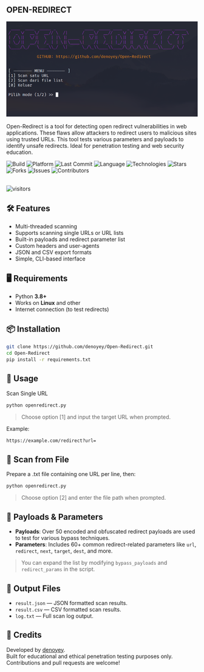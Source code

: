 ## OPEN-REDIRECT

<p align="left">
  <img src="https://github.com/denoyey/Open-Redirect/blob/91828a4066856b8e35fe7d94b9d98d89e462e7a2/Review.png" alt="Open-Redirect"/>
</p>

<p align="left">
Open-Redirect is a tool for detecting open redirect vulnerabilities in web applications. These flaws allow attackers to redirect users to malicious sites using trusted URLs. This tool tests various parameters and payloads to identify unsafe redirects. Ideal for penetration testing and web security education.
</p>

<div align="left">

![Build](https://img.shields.io/badge/build-stable-28a745?style=for-the-badge&logo=github)
![Platform](https://img.shields.io/badge/platform-Linux-0078D6?style=for-the-badge&logo=linux&logoColor=white)
![Last Commit](https://img.shields.io/github/last-commit/denoyey/Open-Redirect?style=for-the-badge&logo=git)
![Language](https://img.shields.io/github/languages/top/denoyey/Open-Redirect?style=for-the-badge&color=informational)
![Technologies](https://img.shields.io/badge/technologies-%20Python-yellow?style=for-the-badge&logo=terminal)
![Stars](https://img.shields.io/github/stars/denoyey/Open-Redirect?style=for-the-badge&color=ffac33&logo=github)
![Forks](https://img.shields.io/github/forks/denoyey/Open-Redirect?style=for-the-badge&color=blueviolet&logo=github)
![Issues](https://img.shields.io/github/issues/denoyey/Open-Redirect?style=for-the-badge&logo=github)
![Contributors](https://img.shields.io/github/contributors/denoyey/Open-Redirect?style=for-the-badge&color=9c27b0)

<br />

<img src="https://api.visitorbadge.io/api/VisitorHit?user=denoyey&repo=Open-Redirect&countColor=%237B1E7A&style=flat-square" alt="visitors"/>

</div>

## 🛠️ Features
- Multi-threaded scanning
- Supports scanning single URLs or URL lists
- Built-in payloads and redirect parameter list
- Custom headers and user-agents
- JSON and CSV export formats
- Simple, CLI-based interface

## 🖥️ Requirements
- Python **3.8+**
- Works on **Linux** and other
- Internet connection (to test redirects)

## 📦 Installation
```bash
git clone https://github.com/denoyey/Open-Redirect.git
cd Open-Redirect
pip install -r requirements.txt
```

## 🚀 Usage
Scan Single URL
```bash
python openredirect.py
```
> Choose option [1] and input the target URL when prompted.

Example:
```bash
https://example.com/redirect?url=
```

## 📄 Scan from File
Prepare a .txt file containing one URL per line, then:
```bash
python openredirect.py
```
> Choose option [2] and enter the file path when prompted.

## 🧪 Payloads & Parameters
- **Payloads**: Over 50 encoded and obfuscated redirect payloads are used to test for various bypass techniques.
- **Parameters**: Includes 60+ common redirect-related parameters like `url`, `redirect`, `next`, `target`, `dest`, and more.
> You can expand the list by modifying `bypass_payloads` and `redirect_params` in the script.

## 💾 Output Files
- `result.json` — JSON formatted scan results.
- `result.csv` — CSV formatted scan results.
- `log.txt` — Full scan log output.

## 🙌 Credits
Developed by <a href="https://github.com/denoyey">denoyey</a>. <br />
Built for educational and ethical penetration testing purposes only. <br />
Contributions and pull requests are welcome!
